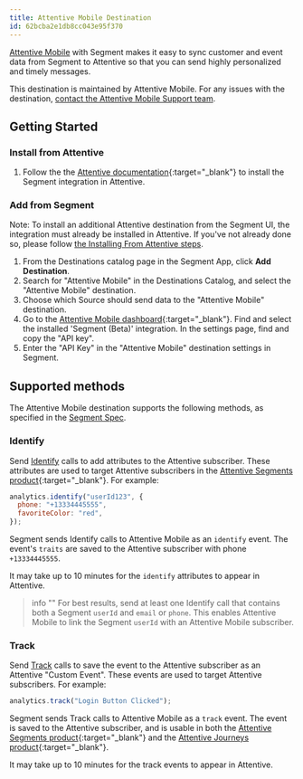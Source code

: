```yaml
---
title: Attentive Mobile Destination
id: 62bcba2e1db8cc043e95f370
---
```


[Attentive Mobile](https://www.attentivemobile.com/?utm_source=partner-generated&utm_medium=partner-marketing-&utm_campaign=partner-generated-4.15.22-segment.io) with Segment makes it easy to sync customer and event data from Segment to Attentive so that you can send highly personalized and timely messages.

This destination is maintained by Attentive Mobile. For any issues with the destination, [contact the Attentive Mobile Support team](mailto:support@attentivemobile.com).

## Getting Started



### Install from Attentive

1. Follow the the [Attentive documentation](https://docs.attentivemobile.com/pages/developer-guides/third-party-integrations/customer-data-platforms/segment/){:target="_blank"} to install the Segment integration in Attentive.

### Add from Segment


Note: To install an additional Attentive destination from the Segment UI, the integration must already be installed in Attentive. If you've not already done so, please follow [the Installing From Attentive steps](#installing-from-attentive).

1. From the Destinations catalog page in the Segment App, click **Add Destination**.
2. Search for "Attentive Mobile" in the Destinations Catalog, and select the "Attentive Mobile" destination.
3. Choose which Source should send data to the "Attentive Mobile" destination.
4. Go to the [Attentive Mobile dashboard](https://www.ui.attentivemobile.com/integrations){:target="\_blank"}. Find and select the installed 'Segment (Beta)' integration. In the settings page, find and copy the "API key".
5. Enter the "API Key" in the "Attentive Mobile" destination settings in Segment.

## Supported methods

The Attentive Mobile destination supports the following methods, as specified in the [Segment Spec](/docs/connections/spec).

### Identify

Send [Identify](/docs/connections/spec/identify) calls to add attributes to the Attentive subscriber. These attributes are used to target Attentive subscribers in the [Attentive Segments product](https://help.attentivemobile.com/hc/en-us/categories/360004558392-Subscriber-segments){:target="_blank"}. For example:

```js
analytics.identify("userId123", {
  phone: "+13334445555",
  favoriteColor: "red",
});
```

Segment sends Identify calls to Attentive Mobile as an `identify` event. The event's `traits` are saved to the Attentive subscriber with phone `+13334445555`.

It may take up to 10 minutes for the `identify` attributes to appear in Attentive.

> info ""
> For best results, send at least one Identify call that contains both a Segment `userId` and `email` or `phone`. This enables Attentive Mobile to link the Segment `userId` with an Attentive Mobile subscriber.

### Track

Send [Track](/docs/connections/spec/track) calls to save the event to the Attentive subscriber as an Attentive "Custom Event". These events are used to target Attentive subscribers. For example:

```js
analytics.track("Login Button Clicked");
```

Segment sends Track calls to Attentive Mobile as a `track` event. The event is saved to the Attentive subscriber, and is usable in both the [Attentive Segments product](https://help.attentivemobile.com/hc/en-us/categories/360004558392-Subscriber-segments){:target="_blank"} and the [Attentive Journeys product](https://help.attentivemobile.com/hc/en-us/categories/6084285157396){:target="_blank"}.

It may take up to 10 minutes for the track events to appear in Attentive.
